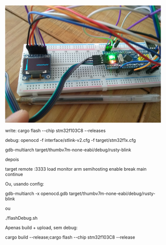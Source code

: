 
![alt tag](img1.jpg)

write:
cargo flash --chip stm32f103C8 --releases

debug:
openocd -f interface/stlink-v2.cfg -f target/stm32f1x.cfg


gdb-multiarch target/thumbv7m-none-eabi/debug/rusty-blink

depois

target remote :3333
load
monitor arm semihosting enable
break main
continue


Ou, usando config:

gdb-multiarch -x openocd.gdb target/thumbv7m-none-eabi/debug/rusty-blink


ou

./flashDebug.sh


Apenas build + upload, sem debug:

cargo build --release;cargo flash --chip stm32f103C8 --release

